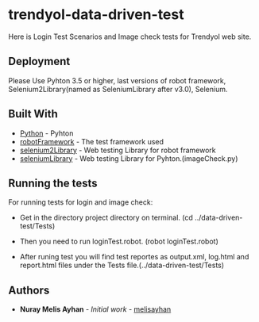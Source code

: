 # trendyol-data-driven-test

Here is Login Test Scenarios and Image check tests for Trendyol web site.

## Deployment

Please Use Pyhton 3.5 or higher, last versions of robot framework, Selenium2Library(named as SeleniumLibrary after v3.0), Selenium.

## Built With

* [Python](https://www.python.org/) - Pyhton
* [robotFramework](http://robotframework.org/) - The test framework used
* [selenium2Library](http://robotframework.org/Selenium2Library/Selenium2Library.html) - Web testing Library for robot framework
* [seleniumLibrary](https://www.seleniumhq.org/) - Web testing Library for Pyhton.(imageCheck.py)

## Running the tests

For running tests for login and image check:

- Get in the directory project directory on terminal. (cd ../data-driven-test/Tests)

- Then you need to run loginTest.robot. (robot loginTest.robot)

- After runing test you will find test reportes as output.xml, log.html and report.html files under the Tests file.(../data-driven-test/Tests)

## Authors

* **Nuray Melis Ayhan** - *Initial work* - [melisayhan](https://github.com/melisayhan)

